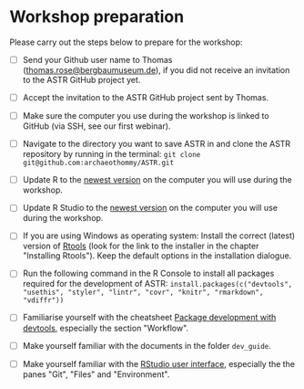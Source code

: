 # Workshop preparation

Please carry out the steps below to prepare for the workshop: 

- [ ] Send your Github user name to Thomas (<thomas.rose@bergbaumuseum.de>), if you did not receive an invitation to the ASTR GitHub project yet. 
- [ ] Accept the invitation to the ASTR GitHub project sent by Thomas. 
- [ ] Make sure the computer you use during the workshop is linked to GitHub (via SSH, see our first webinar). 
- [ ] Navigate to the directory you want to save ASTR in and clone the ASTR repository by running in the terminal: `git clone git@github.com:archaeothommy/ASTR.git` 
- [ ] Update R to the [newest version](https://cran.rstudio.com/) on the computer you will use during the workshop. 
- [ ] Update R Studio to the [newest version](https://posit.co/download/rstudio-desktop/) on the computer you will use during the workshop. 
- [ ] If you are using Windows as operating system: Install the correct (latest) version of [Rtools](https://cran.r-project.org/bin/windows/Rtools/) (look for the link to the installer in the chapter "Installing Rtools"). Keep the default options in the installation dialogue. 
- [ ] Run the following command in the R Console to install all packages required for the development of ASTR: `install.packages(c("devtools", "usethis", "styler", "lintr", "covr", "knitr", "rmarkdown", "vdiffr"))` 
- [ ] Familiarise yourself with the cheatsheet [Package development with devtools](https://www.rstudio.org/links/package_development_cheat_sheet), especially the section "Workflow". 
- [ ] Make yourself familiar with the documents in the folder `dev_guide`. 
- [ ] Make yourself familiar with the [RStudio user interface](https://docs.posit.co/ide/user/ide/guide/ui/ui-panes.html), especially the the panes "Git", "Files" and "Environment". 



